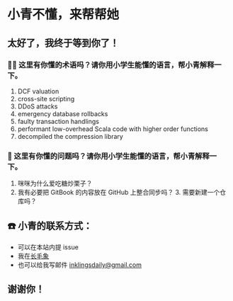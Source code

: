# 小青不懂，来帮帮她

## 太好了，我终于等到你了！

### 🙇‍♀️ 这里有你懂的术语吗？请你用小学生能懂的语言，帮小青解释一下。  
   1. DCF valuation  
   2. cross-site scripting  
   3. DDoS attacks  
   4. emergency database rollbacks  
   5. faulty transaction handlings  
   6. performant low-overhead Scala code with higher order functions  
   7. decompiled the compression library  
   
### 🤔️ 这里有你懂的问题吗？请你用小学生能懂的语言，帮小青解释一下。  
   1. 咪咪为什么爱吃糖炒栗子？
   2. 我有必要把 GitBook 的内容放在 GitHub 上整合同步吗？
      3. 需要新建一个仓库吗？
   
## ☎️ 小青的联系方式：
   * 可以在本站内提 issue
   * 我在[长毛象](https://mastodon.social/web/@inklingsdaily)
   * 也可以给我写邮件 inklingsdaily@gmail.com
   
## 谢谢你！
